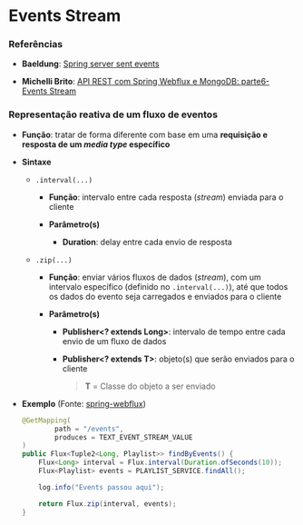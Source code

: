 # Events Stream

### Referências

* **Baeldung**: [Spring server sent events](https://www.baeldung.com/spring-server-sent-events)

* **Michelli Brito**: [API REST com Spring Webflux e MongoDB: parte6- Events Stream](https://youtu.be/BH0RAwlslo0)

### Representação reativa de um fluxo de eventos

* **Função**: tratar de forma diferente com base em uma **requisição e resposta de um *media type* específico**

* **Sintaxe**

  * `.interval(...)`

    * **Função**: intervalo entre cada resposta (*stream*) enviada para o cliente

    * **Parâmetro(s)**

      * **Duration**: delay entre cada envio de resposta

  * `.zip(...)`

    * **Função**: enviar vários fluxos de dados (*stream*), com um intervalo específico (definido no `.interval(...)`),  até que todos os dados do evento seja carregados e enviados para o cliente

    * **Parâmetro(s)**

      * **Publisher<? extends Long>**: intervalo de tempo entre cada envio de um fluxo de dados 

      * **Publisher<? extends T>**: objeto(s) que serão enviados para o cliente

        > **T** = Classe do objeto a ser enviado

* **Exemplo** (Fonte: [spring-webflux](https://github.com/Aprendendo-programacao/spring-webflux))

  ```java
  @GetMapping(
          path = "/events",
          produces = TEXT_EVENT_STREAM_VALUE
  )
  public Flux<Tuple2<Long, Playlist>> findByEvents() {
      Flux<Long> interval = Flux.interval(Duration.ofSeconds(10));
      Flux<Playlist> events = PLAYLIST_SERVICE.findAll();

      log.info("Events passou aqui");

      return Flux.zip(interval, events);
  }
  ```